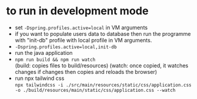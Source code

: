 # to run in development mode
- set `-Dspring.profiles.active=local` in VM arguments
- if you want to populate users data to database then run the programme with "init-db" profile with local profile in VM arguments.
- `-Dspring.profiles.active=local,init-db`
- run the java application 
- `npm run build && npm run watch` </br> (build: copies files to build/resources)
  (watch: once copied, it watches changes if changes then copies and reloads the browser)
- run npx tailwind css </br>
`npx tailwindcss -i ./src/main/resources/static/css/application.css -o ./build/resources/main/static/css/application.css --watch`
